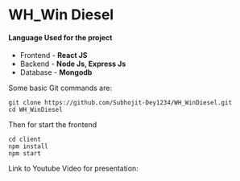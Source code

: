 <h1>WH_Win Diesel</h1>
<h4>Language Used for the project</h4>
<ul>
  <li>Frontend - <b>React JS</b></li>
  <li>Backend - <b>Node Js, Express Js</b></li>
  <li>Database - <b>Mongodb</b></li>
</ul>

Some basic Git commands are:
```
git clone https://github.com/Subhojit-Dey1234/WH_WinDiesel.git
cd WH_WinDiesel
```

Then for start the frontend
```
cd client
npm install
npm start
```
Link to Youtube Video for presentation: 
